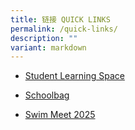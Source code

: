 ```yaml
---
title: 链接 QUICK LINKS
permalink: /quick-links/
description: ""
variant: markdown
---
```

<ul data-tight="true" class="tight">
<li>
<p><a href="https://vle.learning.moe.edu.sg/login" rel="noopener noreferrer nofollow" target="_blank">Student Learning Space</a>
</p>
</li><li>
<p><a href="https://www.schoolbag.sg/" rel="noopener noreferrer nofollow" target="_blank">Schoolbag</a>
</p>
</li><li><a href="files/2025_NYPS_Swimming_Meet_Start_List.pdf" rel="noopener noreferrer nofollow" target="_blank">Swim Meet 2025</a>
<p></p>
</li>
</ul>